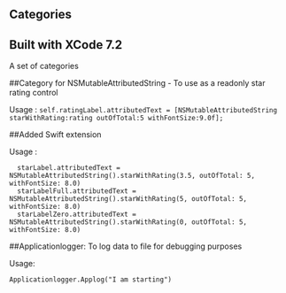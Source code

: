 ## Categories

## Built with XCode 7.2
A set of categories

##Category for NSMutableAttributedString - To use as a readonly star rating control

Usage : 
```self.ratingLabel.attributedText = [NSMutableAttributedString starWithRating:rating outOfTotal:5 withFontSize:9.0f];```

##Added Swift extension

Usage :
```
  starLabel.attributedText = NSMutableAttributedString().starWithRating(3.5, outOfTotal: 5, withFontSize: 8.0)
  starLabelFull.attributedText = NSMutableAttributedString().starWithRating(5, outOfTotal: 5, withFontSize: 8.0)
  starLabelZero.attributedText = NSMutableAttributedString().starWithRating(0, outOfTotal: 5, withFontSize: 8.0)
``` 
##Applicationlogger: To log data to file for debugging purposes

Usage:
```
Applicationlogger.Applog("I am starting")
```



